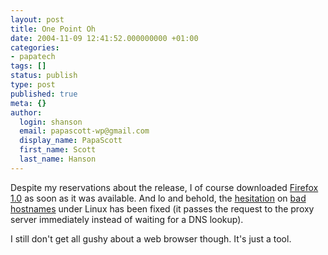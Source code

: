 ```yaml
---
layout: post
title: One Point Oh
date: 2004-11-09 12:41:52.000000000 +01:00
categories:
- papatech
tags: []
status: publish
type: post
published: true
meta: {}
author:
  login: shanson
  email: papascott-wp@gmail.com
  display_name: PapaScott
  first_name: Scott
  last_name: Hanson
---
```

<p>Despite my reservations about the release, I of course downloaded <a title="Firefox - Rediscover the web" href="http://www.mozilla.org/products/firefox/">Firefox 1.0</a> as soon as it was available. And lo and behold, the <a href="http://www.papascott.de/archives/2004/11/08/firefox-not-ready/">hesitation</a> on <a href="http://jsiwwe.jsjjeidnhwnnds.com/">bad hostnames</a> under Linux has been fixed (it passes the request to the proxy server immediately instead of waiting for a DNS lookup). </p>
<p>I still don't get all gushy about a web browser though. It's just a tool.</p>
